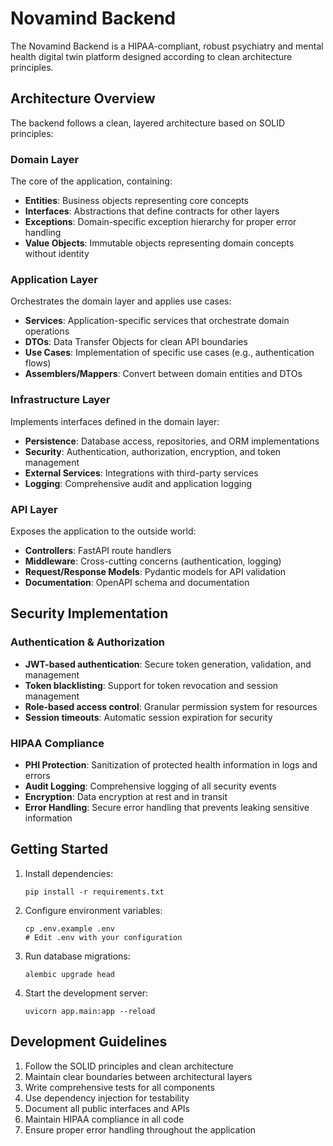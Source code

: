 # Novamind Backend

The Novamind Backend is a HIPAA-compliant, robust psychiatry and mental health digital twin platform designed according to clean architecture principles.

## Architecture Overview

The backend follows a clean, layered architecture based on SOLID principles:

### Domain Layer

The core of the application, containing:
- **Entities**: Business objects representing core concepts 
- **Interfaces**: Abstractions that define contracts for other layers
- **Exceptions**: Domain-specific exception hierarchy for proper error handling
- **Value Objects**: Immutable objects representing domain concepts without identity

### Application Layer

Orchestrates the domain layer and applies use cases:
- **Services**: Application-specific services that orchestrate domain operations
- **DTOs**: Data Transfer Objects for clean API boundaries
- **Use Cases**: Implementation of specific use cases (e.g., authentication flows)
- **Assemblers/Mappers**: Convert between domain entities and DTOs

### Infrastructure Layer

Implements interfaces defined in the domain layer:
- **Persistence**: Database access, repositories, and ORM implementations
- **Security**: Authentication, authorization, encryption, and token management
- **External Services**: Integrations with third-party services
- **Logging**: Comprehensive audit and application logging

### API Layer

Exposes the application to the outside world:
- **Controllers**: FastAPI route handlers
- **Middleware**: Cross-cutting concerns (authentication, logging)
- **Request/Response Models**: Pydantic models for API validation
- **Documentation**: OpenAPI schema and documentation

## Security Implementation

### Authentication & Authorization

- **JWT-based authentication**: Secure token generation, validation, and management
- **Token blacklisting**: Support for token revocation and session management
- **Role-based access control**: Granular permission system for resources
- **Session timeouts**: Automatic session expiration for security

### HIPAA Compliance

- **PHI Protection**: Sanitization of protected health information in logs and errors
- **Audit Logging**: Comprehensive logging of all security events
- **Encryption**: Data encryption at rest and in transit
- **Error Handling**: Secure error handling that prevents leaking sensitive information

## Getting Started

1. Install dependencies:
   ```
   pip install -r requirements.txt
   ```

2. Configure environment variables:
   ```
   cp .env.example .env
   # Edit .env with your configuration
   ```

3. Run database migrations:
   ```
   alembic upgrade head
   ```

4. Start the development server:
   ```
   uvicorn app.main:app --reload
   ```

## Development Guidelines

1. Follow the SOLID principles and clean architecture
2. Maintain clear boundaries between architectural layers
3. Write comprehensive tests for all components
4. Use dependency injection for testability
5. Document all public interfaces and APIs
6. Maintain HIPAA compliance in all code
7. Ensure proper error handling throughout the application 